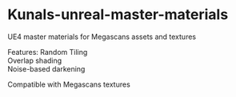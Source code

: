 # Kunals-unreal-master-materials
 UE4 master materials for Megascans assets and textures

Features:
Random Tiling <br>
Overlap shading <br>
Noise-based darkening <br>

Compatible with Megascans textures
